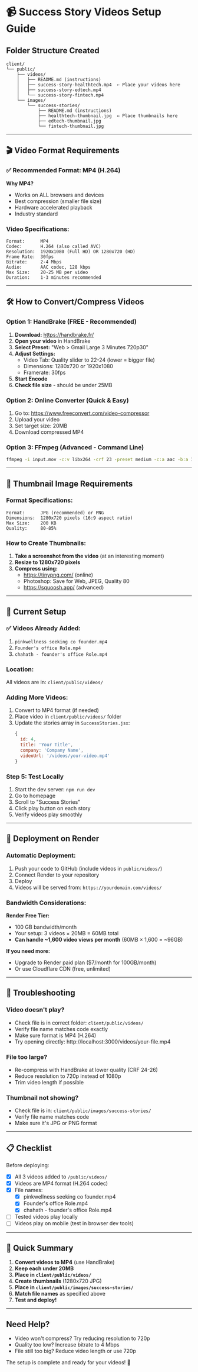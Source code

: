 # 📹 Success Story Videos Setup Guide

## Folder Structure Created

```
client/
└── public/
    ├── videos/
    │   ├── README.md (instructions)
    │   ├── success-story-healthtech.mp4  ← Place your videos here
    │   ├── success-story-edtech.mp4
    │   └── success-story-fintech.mp4
    └── images/
        └── success-stories/
            ├── README.md (instructions)
            ├── healthtech-thumbnail.jpg  ← Place thumbnails here
            ├── edtech-thumbnail.jpg
            └── fintech-thumbnail.jpg
```

---

## 🎬 Video Format Requirements

### ✅ Recommended Format: **MP4 (H.264)**

**Why MP4?**
- Works on ALL browsers and devices
- Best compression (smaller file size)
- Hardware accelerated playback
- Industry standard

### Video Specifications:
```
Format:      MP4
Codec:       H.264 (also called AVC)
Resolution:  1920x1080 (Full HD) OR 1280x720 (HD)
Frame Rate:  30fps
Bitrate:     2-4 Mbps
Audio:       AAC codec, 128 kbps
Max Size:    20-25 MB per video
Duration:    1-3 minutes recommended
```

---

## 🛠️ How to Convert/Compress Videos

### Option 1: HandBrake (FREE - Recommended)

1. **Download:** https://handbrake.fr/
2. **Open your video** in HandBrake
3. **Select Preset:** "Web > Gmail Large 3 Minutes 720p30"
4. **Adjust Settings:**
   - Video Tab: Quality slider to 22-24 (lower = bigger file)
   - Dimensions: 1280x720 or 1920x1080
   - Framerate: 30fps
5. **Start Encode**
6. **Check file size** - should be under 25MB

### Option 2: Online Converter (Quick & Easy)

1. Go to: https://www.freeconvert.com/video-compressor
2. Upload your video
3. Set target size: 20MB
4. Download compressed MP4

### Option 3: FFmpeg (Advanced - Command Line)

```bash
ffmpeg -i input.mov -c:v libx264 -crf 23 -preset medium -c:a aac -b:a 128k -vf scale=1280:720 output.mp4
```

---

## 📸 Thumbnail Image Requirements

### Format Specifications:
```
Format:      JPG (recommended) or PNG
Dimensions:  1280x720 pixels (16:9 aspect ratio)
Max Size:    200 KB
Quality:     80-85%
```

### How to Create Thumbnails:

1. **Take a screenshot from the video** (at an interesting moment)
2. **Resize to 1280x720 pixels**
3. **Compress using:**
   - https://tinypng.com/ (online)
   - Photoshop: Save for Web, JPEG, Quality 80
   - https://squoosh.app/ (advanced)

---

## 📝 Current Setup

### ✅ Videos Already Added:

1. `pinkwellness seeking co founder.mp4`
2. `Founder's office Role.mp4`
3. `chahath - founder's office Role.mp4`

### Location:
All videos are in: `client/public/videos/`

### Adding More Videos:

1. Convert to MP4 format (if needed)
2. Place video in `client/public/videos/` folder
3. Update the stories array in `SuccessStories.jsx`:
   ```javascript
   {
     id: 4,
     title: 'Your Title',
     company: 'Company Name',
     videoUrl: '/videos/your-video.mp4'
   }
   ```

### Step 5: Test Locally

1. Start the dev server: `npm run dev`
2. Go to homepage
3. Scroll to "Success Stories"
4. Click play button on each story
5. Verify videos play smoothly

---

## 🚀 Deployment on Render

### Automatic Deployment:

1. Push your code to GitHub (include videos in `public/videos/`)
2. Connect Render to your repository
3. Deploy
4. Videos will be served from: `https://yourdomain.com/videos/`

### Bandwidth Considerations:

**Render Free Tier:**
- 100 GB bandwidth/month
- Your setup: 3 videos × 20MB = 60MB total
- **Can handle ~1,600 video views per month** (60MB × 1,600 = ~96GB)

**If you need more:**
- Upgrade to Render paid plan ($7/month for 100GB/month)
- Or use Cloudflare CDN (free, unlimited)

---

## 🔧 Troubleshooting

### Video doesn't play?
- Check file is in correct folder: `client/public/videos/`
- Verify file name matches code exactly
- Make sure format is MP4 (H.264)
- Try opening directly: http://localhost:3000/videos/your-file.mp4

### File too large?
- Re-compress with HandBrake at lower quality (CRF 24-26)
- Reduce resolution to 720p instead of 1080p
- Trim video length if possible

### Thumbnail not showing?
- Check file is in: `client/public/images/success-stories/`
- Verify file name matches code
- Make sure it's JPG or PNG format

---

## 📋 Checklist

Before deploying:
- [x] All 3 videos added to `/public/videos/`
- [x] Videos are MP4 format (H.264 codec)
- [x] File names:
  - [x] pinkwellness seeking co founder.mp4
  - [x] Founder's office Role.mp4
  - [x] chahath - founder's office Role.mp4
- [ ] Tested videos play locally
- [ ] Videos play on mobile (test in browser dev tools)

---

## 🎯 Quick Summary

1. **Convert videos to MP4** (use HandBrake)
2. **Keep each under 20MB**
3. **Place in `client/public/videos/`**
4. **Create thumbnails** (1280x720 JPG)
5. **Place in `client/public/images/success-stories/`**
6. **Match file names** as specified above
7. **Test and deploy!**

---

## Need Help?

- Video won't compress? Try reducing resolution to 720p
- Quality too low? Increase bitrate to 4 Mbps
- File still too big? Reduce video length or use 720p

The setup is complete and ready for your videos! 🎉
